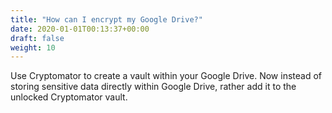 ```yaml
---
title: "How can I encrypt my Google Drive?"
date: 2020-01-01T00:13:37+00:00
draft: false
weight: 10
---
```


Use Cryptomator to create a vault within your Google Drive. Now instead of storing sensitive data directly within Google Drive, rather add it to the unlocked Cryptomator vault.